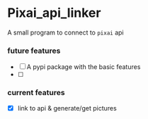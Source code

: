 # Pixai_api_linker
A small program to connect to `pixai` api

### future features
- [ ] A pypi package with the basic features
- [ ]

### current features
- [x] link to api & generate/get pictures

